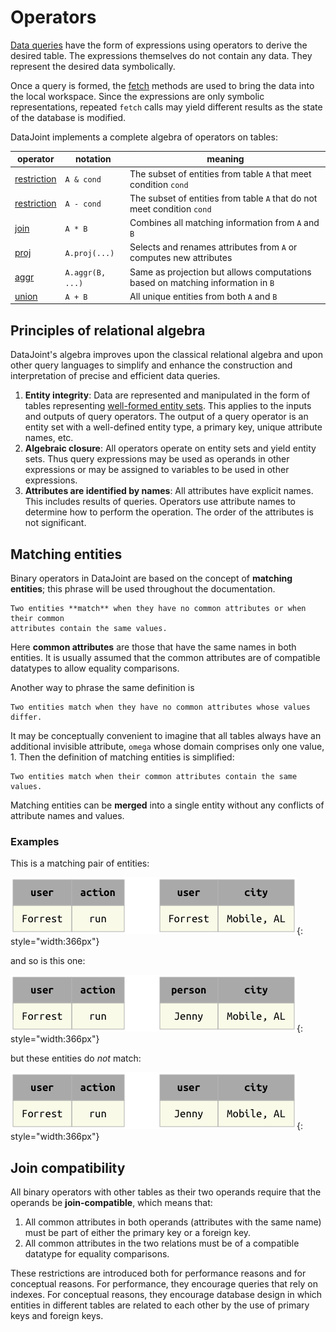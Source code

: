# Operators

[Data queries](query-objects.md) have the form of expressions using operators to derive 
the desired table.
The expressions themselves do not contain any data.
They represent the desired data symbolically.

Once a query is formed, the [fetch](fetch.md) methods are used to bring the data into 
the local workspace.
Since the expressions are only symbolic representations, repeated `fetch` calls may 
yield different results as the state of the database is modified.

DataJoint implements a complete algebra of operators on tables:

| operator | notation | meaning |
| -- | -- | -- |
| [restriction](restrict.md) | `A & cond` | The subset of entities from table `A` that meet condition `cond` |
| [restriction](restrict.md) | `A - cond` | The subset of entities from table `A` that do not meet condition `cond` |
| [join](join.md) | `A * B` | Combines all matching information from `A` and `B` |
| [proj](project.md) | `A.proj(...)` | Selects and renames attributes from `A` or computes new attributes |
| [aggr](aggregation.md) | `A.aggr(B, ...)` | Same as projection but allows computations based on matching information in `B` |
| [union](union.md) | `A + B` | All unique entities from both `A` and `B` |

## Principles of relational algebra

DataJoint's algebra improves upon the classical relational algebra and upon other query 
languages to simplify and enhance the construction and interpretation of precise and 
efficient data queries.

1. **Entity integrity**: Data are represented and manipulated in the form of tables 
representing [well-formed entity sets](../design/integrity.md).
   This applies to the inputs and outputs of query operators.
   The output of a query operator is an entity set with a well-defined entity type, a 
   primary key, unique attribute names, etc.
2. **Algebraic closure**: All operators operate on entity sets and yield entity sets.
   Thus query expressions may be used as operands in other expressions or may be 
   assigned to variables to be used in other expressions.
3. **Attributes are identified by names**:  All attributes have explicit names.
   This includes results of queries.
   Operators use attribute names to determine how to perform the operation.
   The order of the attributes is not significant.

## Matching entities

Binary operators in DataJoint are based on the concept of **matching entities**; this 
phrase will be used throughout the documentation.

    Two entities **match** when they have no common attributes or when their common 
    attributes contain the same values.

Here **common attributes** are those that have the same names in both entities.
It is usually assumed that the common attributes are of compatible datatypes to allow 
equality comparisons.

Another way to phrase the same definition is

    Two entities match when they have no common attributes whose values differ.

It may be conceptually convenient to imagine that all tables always have an additional 
invisible attribute, `omega` whose domain comprises only one value, 1.
Then the definition of matching entities is simplified:

    Two entities match when their common attributes contain the same values.

Matching entities can be **merged** into a single entity without any conflicts of 
attribute names and values.

### Examples

This is a matching pair of entities:

![matched_tuples1](../images/matched_tuples1.png){: style="width:366px"}

and so is this one:

![matched_tuples2](../images/matched_tuples2.png){: style="width:366px"}

but these entities do *not* match:

![matched_tuples3](../images/matched_tuples3.png){: style="width:366px"}

## Join compatibility

All binary operators with other tables as their two operands require that the operands 
be **join-compatible**, which means that:

1. All common attributes in both operands (attributes with the same name) must be part 
of either the primary key or a foreign key.
2. All common attributes in the two relations must be of a compatible datatype for 
equality comparisons.

These restrictions are introduced both for performance reasons and for conceptual 
reasons.
For performance, they encourage queries that rely on indexes.
For conceptual reasons, they encourage database design in which entities in different 
tables are related to each other by the use of primary keys and foreign keys.

